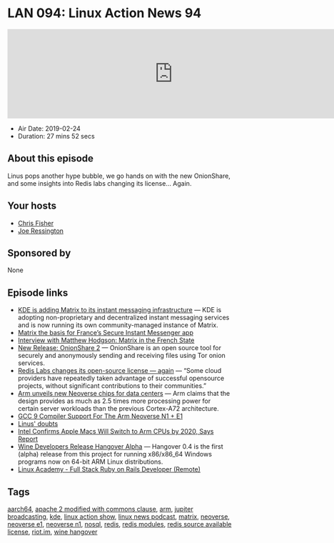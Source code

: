 # LAN 094: Linux Action News 94

<iframe src="https://player.fireside.fm/v2/DAcK9LdX+cRm4p8JS?theme=dark" width="740" height="200" frameborder="0" scrolling="no"></iframe>

* Air Date: 2019-02-24
* Duration: 27 mins 52 secs

## About this episode

Linus pops another hype bubble, we go hands on with the new OnionShare, and some insights into Redis labs changing its license... Again.

## Your hosts
* [Chris Fisher](https://linuxactionnews.com/hosts/chris)
* [Joe Ressington](https://linuxactionnews.com/hosts/joe)

## Sponsored by

None



## Episode links

  * [KDE is adding Matrix to its instant messaging infrastructure](https://dot.kde.org/2019/02/20/kde-adding-matrix-its-im-framework "KDE is adding Matrix to its instant messaging infrastructure") — KDE is adopting non-proprietary and decentralized instant messaging services and is now running its own community-managed instance of Matrix.
  * [Matrix the basis for France’s Secure Instant Messenger app](https://matrix.org/blog/2018/04/26/matrix-and-riot-confirmed-as-the-basis-for-frances-secure-instant-messenger-app/ "Matrix the basis for France’s Secure Instant Messenger app")
  * [Interview with Matthew Hodgson: Matrix in the French State](https://fosdem.org/2019/interviews/matthew-hodgson/ "Interview with Matthew Hodgson: Matrix in the French State")
  * [New Release: OnionShare 2](https://blog.torproject.org/new-release-onionshare-2 "New Release: OnionShare 2") — OnionShare is an open source tool for securely and anonymously sending and receiving files using Tor onion services. 
  * [Redis Labs changes its open-source license — again](https://techcrunch.com/2019/02/21/redis-labs-changes-its-open-source-license-again/ "Redis Labs changes its open-source license — again") — “Some cloud providers have repeatedly taken advantage of successful opensource projects, without significant contributions to their communities.”
  * [Arm unveils new Neoverse chips for data centers](https://siliconangle.com/2019/02/20/arm-unveils-new-7-nanometer-neoverse-chips-data-centers-5g-networks/ "Arm unveils new Neoverse chips for data centers") — Arm claims that the design provides as much as 2.5 times more processing power for certain server workloads than the previous Cortex-A72 architecture.
  * [GCC 9 Compiler Support For The Arm Neoverse N1 + E1 ](https://www.phoronix.com/scan.php?page=news_item&px=Arm-Neoverse-GCC9-Compiler "GCC 9 Compiler Support For The Arm Neoverse N1 + E1 ")
  * [Linus' doubts](https://www.realworldtech.com/forum/?threadid=183440&curpostid=183486 "Linus' doubts")
  * [Intel Confirms Apple Macs Will Switch to Arm CPUs by 2020, Says Report](https://www.tomshardware.com/news/apple-mac-arm-cpus-2020-intel,38668.html "Intel Confirms Apple Macs Will Switch to Arm CPUs by 2020, Says Report")
  * [Wine Developers Release Hangover Alpha](https://www.phoronix.com/scan.php?page=news_item&px=Hangover-0.4-Alpha-Released&utm_source=feedburner&utm_medium=feed&utm_campaign=Feed%3A+Phoronix+%28Phoronix%29 "Wine Developers Release Hangover Alpha") — Hangover 0.4 is the first (alpha) release from this project for running x86/x86_64 Windows programs now on 64-bit ARM Linux distributions. 
  * [Linux Academy - Full Stack Ruby on Rails Developer (Remote)](https://jobs.lever.co/linuxacademy/b1b75b6a-a54c-4854-809f-f36ed4f08f28 "Linux Academy - Full Stack Ruby on Rails Developer \(Remote\)")



## Tags

[aarch64](https://linuxactionnews.com/tags/aarch64), [apache 2 modified with commons clause](https://linuxactionnews.com/tags/apache%202%20modified%20with%20commons%20clause), [arm](https://linuxactionnews.com/tags/arm), [jupiter broadcasting](https://linuxactionnews.com/tags/jupiter%20broadcasting), [kde](https://linuxactionnews.com/tags/kde), [linux action show](https://linuxactionnews.com/tags/linux%20action%20show), [linux news podcast](https://linuxactionnews.com/tags/linux%20news%20podcast), [matrix](https://linuxactionnews.com/tags/matrix), [neoverse](https://linuxactionnews.com/tags/neoverse), [neoverse e1](https://linuxactionnews.com/tags/neoverse%20e1), [neoverse n1](https://linuxactionnews.com/tags/neoverse%20n1), [nosql](https://linuxactionnews.com/tags/nosql), [redis](https://linuxactionnews.com/tags/redis), [redis modules](https://linuxactionnews.com/tags/redis%20modules), [redis source available license](https://linuxactionnews.com/tags/redis%20source%20available%20license), [riot.im](https://linuxactionnews.com/tags/riot.im), [wine hangover](https://linuxactionnews.com/tags/wine%20hangover)
